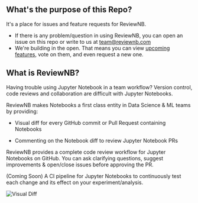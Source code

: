 ## What's the purpose of this Repo?
It's a place for issues and feature requests for ReviewNB.
* If there is any problem/question in using ReviewNB, you can open an issue on this repo or write to us at team@reviewnb.com
* We're building in the open. That means you can view [upcoming features](https://github.com/ReviewNB/support/issues?q=is%3Aopen+is%3Aissue+label%3A%22Feature+Request%22+sort%3Acreated-desc), vote on them,  and even request a new one.


## What is ReviewNB?
Having trouble using Jupyter Notebook in a team workflow? Version control, code reviews and collaboration are difficult with Jupyter Notebooks.

ReviewNB makes Notebooks a first class entity in Data Science & ML teams by providing:

* Visual diff for every GitHub commit or Pull Request containing Notebooks

* Commenting on the Notebook diff to review Jupyter Notebook PRs

ReviewNB provides a complete code review workflow for Jupyter Notebooks on GitHub. You can ask clarifying questions, suggest improvements & open/close issues before approving the PR.

(Coming Soon) A CI pipeline for Jupyter Notebooks to continuously test each change and its effect on your experiment/analysis.

![Visual Diff](https://uploads-ssl.webflow.com/5ba4ebe021cb91ae35dbf88c/5c7e8f6210414d40444ff970_Screenshot%202019-03-05%20at%208.30.46%20PM.png)



